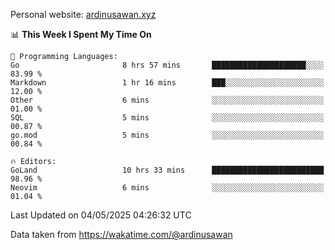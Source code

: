 Personal website: [ardinusawan.xyz](https://ardinusawan.xyz)

<!--START_SECTION:waka-->
📊 **This Week I Spent My Time On** 

```text
💬 Programming Languages: 
Go                       8 hrs 57 mins       █████████████████████░░░░   83.99 % 
Markdown                 1 hr 16 mins        ███░░░░░░░░░░░░░░░░░░░░░░   12.00 % 
Other                    6 mins              ░░░░░░░░░░░░░░░░░░░░░░░░░   01.00 % 
SQL                      5 mins              ░░░░░░░░░░░░░░░░░░░░░░░░░   00.87 % 
go.mod                   5 mins              ░░░░░░░░░░░░░░░░░░░░░░░░░   00.84 % 

🔥 Editors: 
GoLand                   10 hrs 33 mins      █████████████████████████   98.96 % 
Neovim                   6 mins              ░░░░░░░░░░░░░░░░░░░░░░░░░   01.04 % 
```


 Last Updated on 04/05/2025 04:26:32 UTC
<!--END_SECTION:waka-->
Data taken from https://wakatime.com/@ardinusawan
